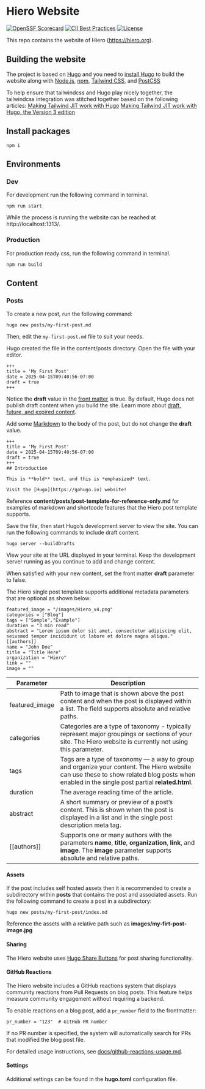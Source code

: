 # Hiero Website

[![OpenSSF Scorecard](https://api.scorecard.dev/projects/github.com/hiero-ledger/hiero-website/badge)](https://scorecard.dev/viewer/?uri=github.com/hiero-ledger/hiero-website)
[![CII Best Practices](https://bestpractices.coreinfrastructure.org/projects/10697/badge)](https://bestpractices.coreinfrastructure.org/projects/10697)
[![License](https://img.shields.io/badge/license-MIT-green)](LICENSE)

This repo contains the website of Hiero (https://hiero.org).

## Building the website

The project is based on [Hugo](https://gohugo.io/) and you need to [install Hugo](https://gohugo.io/installation/) to build the website along with [Node.js](https://nodejs.org/), [npm](https://www.npmjs.com/), [Tailwind CSS](https://tailwindcss.com/), and [PostCSS](https://postcss.org/)

To help ensure that tailwindcss and Hugo play nicely together, the tailwindcss integration was stitched together based on the following articles:
[Making Tailwind JIT work with Hugo](https://www.brycewray.com/posts/2021/11/making-tailwind-jit-work-hugo/)
[Making Tailwind JIT work with Hugo, the Version 3 edition](https://www.brycewray.com/posts/2022/03/making-tailwind-jit-work-hugo-version-3-edition/)


## Install packages
```
npm i 
```

## Environments

### Dev
For development run the following command in terminal.
```
npm run start
```

While the process is running the website can be reached at http://localhost:1313/.

### Production
For production ready css, run the following command in terminal.
```
npm run build
```


## Content

### Posts

To create a new post, run the following command:

    hugo new posts/my-first-post.md

Then, edit the `my-first-post.md` file to suit your needs.

Hugo created the file in the content/posts directory. Open the file with your editor.

```
+++
title = 'My First Post'
date = 2025-04-15T09:40:56-07:00
draft = true
+++
```

Notice the **draft** value in the [front matter](https://gohugo.io/content-management/front-matter/) is true. By default, Hugo does not publish draft content when you build the site. Learn more about [draft, future, and expired content](https://gohugo.io/getting-started/usage/#draft-future-and-expired-content).

Add some [Markdown](https://daringfireball.net/projects/markdown) to the body of the post, but do not change the **draft** value.
```
+++
title = 'My First Post'
date = 2025-04-15T09:40:56-07:00
draft = true
+++
## Introduction

This is **bold** text, and this is *emphasized* text.

Visit the [Hugo](https://gohugo.io) website!
```
Reference **content/posts/post-template-for-reference-only.md** for examples of markdown and shortcode features that the Hiero post template supports. 

Save the file, then start Hugo’s development server to view the site. You can run the following commands to include draft content.
```
hugo server --buildDrafts
```

View your site at the URL displayed in your terminal. Keep the development server running as you continue to add and change content.

When satisfied with your new content, set the front matter **draft** parameter to false.

The Hiero single post template supports additional metadata parameters that are optional as shown below:
```
featured_image = "/images/Hiero_v4.png"
categories = ["Blog"]
tags = ["Sample","Example"]
duration = "3 min read"
abstract = "Lorem ipsum dolor sit amet, consectetur adipiscing elit, seiusmod tempor incididunt ut labore et dolore magna aliqua."
[[authors]]
name = "John Doe"
title = "Title Here"
organization = "Hiero"
link = ""
image = ""
```
| Parameter  | Description |
| ------------- | ------------- |
| featured_image     | Path to image that is shown above the post content and when the post is displayed within a list. The field supports absolute and relative paths.    |
| categories      | Categories are a type of taxonomy - typically represent major groupings or sections of your site. The Hiero website is currently not using this parameter.   |
| tags      | Tags are a type of taxonomy — a way to group and organize your content. The Hiero website can use these to show related blog posts when enabled in the single post partial **related.html**.    |
| duration | The average reading time of the article. |
| abstract | A short summary or preview of a post’s content. This is shown when the post is displayed in a list and in the single post description meta tag. |
| [[authors]] | Supports one or many authors with the parameters **name**, **title**, **organization**, **link**, and **image**. The **image** parameter supports absolute and relative paths.|

#### Assets
If the post includes self hosted assets then it is recommended to create a subdirectory within **posts** that contains the post and associated assets. Run the following command to create a post in a subdirectory:

    hugo new posts/my-first-post/index.md

Reference the assets with a relative path such as **images/my-firt-post-image.jpg**

#### Sharing
The Hiero website uses [Hugo Share Buttons](https://github.com/Stals/hugo-share-buttons) for post sharing functionality.

#### GitHub Reactions
The Hiero website includes a GitHub reactions system that displays community reactions from Pull Requests on blog posts. This feature helps measure community engagement without requiring a backend.

To enable reactions on a blog post, add a `pr_number` field to the frontmatter:
```
pr_number = "123"  # GitHub PR number
```

If no PR number is specified, the system will automatically search for PRs that modified the blog post file.

For detailed usage instructions, see [docs/github-reactions-usage.md](docs/github-reactions-usage.md).

#### Settings
Additional settings can be found in the **hugo.toml** configuration file.
